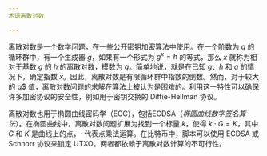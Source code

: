 ```yaml
---
术语离散对数

---
```

离散对数是一个数学问题，在一些公开密钥加密算法中使用。在一个阶数为 $q$ 的循环群中，有一个生成器 $g$，如果有一个形式为 $g^x = h$ 的等式，那么 $x$ 就称为相对于基数 $g$ 的 $h$ 的离散对数，模数为 $q$。简单地说，就是在已知 $g$、$h$ 和 $q$ 的情况下，确定指数 $x$。因此，离散对数是有限循环群中指数的倒数。然而，对于较大的 q$ 值，离散对数问题的求解在算法上被认为是困难的。利用这一特性可以确保许多加密协议的安全性，例如用于密钥交换的 Diffie-Hellman 协议。

离散对数也用于椭圆曲线密码学（ECC），包括ECDSA（*椭圆曲线数字签名算法*）。在椭圆曲线中，离散对数问题扩展为找到一个标量 $k$，使得 $k \cdot G = K$，其中 $G$ 和 $K$ 是曲线上的点，$\cdot$ 代表点乘法运算。在比特币中，脚本可以使用 ECDSA 或 Schnorr 协议来锁定 UTXO。两者都依赖于离散对数计算的不可行性。